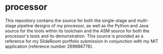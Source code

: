 # processor
This repository contains the source for both the single-stage and multi-stage pipeline designs of my processor, as well as the Python and Java source for the tools within its toolchain and the ASM source for both the processor's tests and its demonstration.
This source is provided as a reference for my SlideRoom portfolio submission in conjunction with my MIT application (reference number 269886776).
